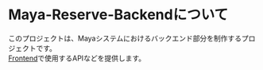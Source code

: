 # Maya-Reserve-Backendについて

このプロジェクトは、Mayaシステムにおけるバックエンド部分を制作するプロジェクトです。<br>
[Frontend](https://github.com/Maya-org/Maya-front)で使用するAPIなどを提供します。<br>